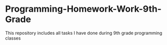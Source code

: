 # Programming-Homework-Work-9th-Grade
This repository includes all tasks I have done during 9th grade programming classes
